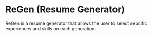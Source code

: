ReGen (Resume Generator)
================

ReGen is a resume generator that allows the user to select sepcific experiences
 and skills on each generation.
